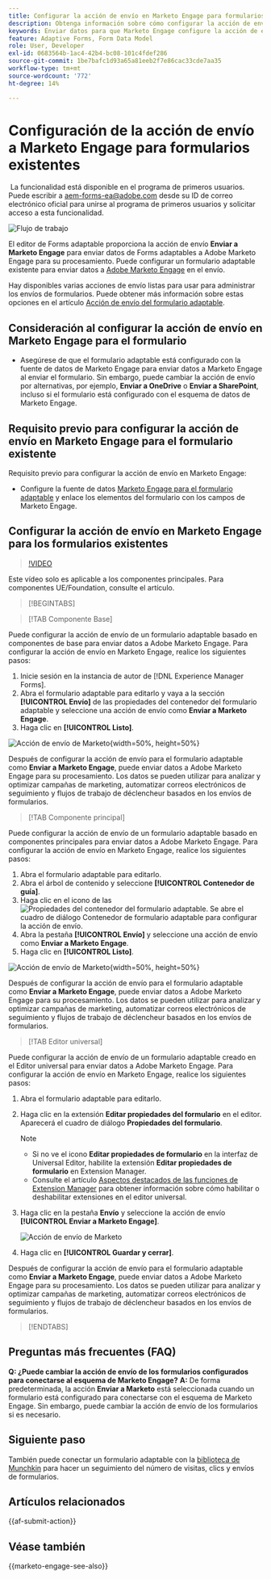 ```yaml
---
title: Configurar la acción de envío en Marketo Engage para formularios
description: Obtenga información sobre cómo configurar la acción de envío del formulario adaptable para enviar datos a Marketo Engage.
keywords: Enviar datos para que Marketo Engage configure la acción de envío como Enviar a Marketo Engage
feature: Adaptive Forms, Form Data Model
role: User, Developer
exl-id: 0683564b-1ac4-42b4-bc08-101c4fdef286
source-git-commit: 1be7bafc1d93a65a81eeb2f7e86cac33cde7aa35
workflow-type: tm+mt
source-wordcount: '772'
ht-degree: 14%

---
```


# Configuración de la acción de envío a Marketo Engage para formularios existentes

<span class="preview"> La funcionalidad está disponible en el programa de primeros usuarios. Puede escribir a aem-forms-ea@adobe.com desde su ID de correo electrónico oficial para unirse al programa de primeros usuarios y solicitar acceso a esta funcionalidad. </span>

![Flujo de trabajo](/help/forms/assets/workflow-marketo-3.png)

El editor de Forms adaptable proporciona la acción de envío **Enviar a Marketo Engage** para enviar datos de Forms adaptables a Adobe Marketo Engage para su procesamiento. Puede configurar un formulario adaptable existente para enviar datos a [Adobe Marketo Engage](https://experienceleague.adobe.com/es/docs/marketo/using/home) en el envío.

Hay disponibles varias acciones de envío listas para usar para administrar los envíos de formularios. Puede obtener más información sobre estas opciones en el artículo [Acción de envío del formulario adaptable](/help/forms/configure-submit-actions-core-components.md).

## Consideración al configurar la acción de envío en Marketo Engage para el formulario

* Asegúrese de que el formulario adaptable está configurado con la fuente de datos de Marketo Engage para enviar datos a Marketo Engage al enviar el formulario. Sin embargo, puede cambiar la acción de envío por alternativas, por ejemplo, **Enviar a OneDrive** o **Enviar a SharePoint**, incluso si el formulario está configurado con el esquema de datos de Marketo Engage.

## Requisito previo para configurar la acción de envío en Marketo Engage para el formulario existente

Requisito previo para configurar la acción de envío en Marketo Engage:

* Configure la fuente de datos [Marketo Engage para el formulario adaptable](/help/forms/use-marketo-engage-data-source-in-form.md) y enlace los elementos del formulario con los campos de Marketo Engage.

## Configurar la acción de envío en Marketo Engage para los formularios existentes

>[!VIDEO](https://video.tv.adobe.com/v/3442866/submit-action-marketo-engage-marketo-aem-aem-forms-engage)

<span> Este vídeo solo es aplicable a los componentes principales. Para componentes UE/Foundation, consulte el artículo.</span>


>[!BEGINTABS]

>[!TAB Componente Base]

Puede configurar la acción de envío de un formulario adaptable basado en componentes de base para enviar datos a Adobe Marketo Engage. Para configurar la acción de envío en Marketo Engage, realice los siguientes pasos:

1. Inicie sesión en la instancia de autor de [!DNL Experience Manager Forms].
1. Abra el formulario adaptable para editarlo y vaya a la sección **[!UICONTROL Envío]** de las propiedades del contenedor del formulario adaptable y seleccione una acción de envío como **Enviar a Marketo Engage**.
1. Haga clic en **[!UICONTROL Listo]**.

![Acción de envío de Marketo](/help/forms/assets/marketo-engage-submit-action-af.png){width=50%, height=50%}

Después de configurar la acción de envío para el formulario adaptable como **Enviar a Marketo Engage**, puede enviar datos a Adobe Marketo Engage para su procesamiento. Los datos se pueden utilizar para analizar y optimizar campañas de marketing, automatizar correos electrónicos de seguimiento y flujos de trabajo de déclencheur basados en los envíos de formularios.

>[!TAB Componente principal]

Puede configurar la acción de envío de un formulario adaptable basado en componentes principales para enviar datos a Adobe Marketo Engage. Para configurar la acción de envío en Marketo Engage, realice los siguientes pasos:

1. Abra el formulario adaptable para editarlo.
1. Abra el árbol de contenido y seleccione **[!UICONTROL Contenedor de guía]**.
1. Haga clic en el icono de las ![Propiedades del contenedor del formulario adaptable](/help/forms/assets/configure-icon.svg). Se abre el cuadro de diálogo Contenedor de formulario adaptable para configurar la acción de envío.
1. Abra la pestaña **[!UICONTROL Envío]** y seleccione una acción de envío como **Enviar a Marketo Engage**.
1. Haga clic en **[!UICONTROL Listo]**.

![Acción de envío de Marketo](/help/forms/assets/marketo-engage-submit-action.png){width=50%, height=50%}

Después de configurar la acción de envío para el formulario adaptable como **Enviar a Marketo Engage**, puede enviar datos a Adobe Marketo Engage para su procesamiento. Los datos se pueden utilizar para analizar y optimizar campañas de marketing, automatizar correos electrónicos de seguimiento y flujos de trabajo de déclencheur basados en los envíos de formularios.

>[!TAB Editor universal]

Puede configurar la acción de envío de un formulario adaptable creado en el Editor universal para enviar datos a Adobe Marketo Engage. Para configurar la acción de envío en Marketo Engage, realice los siguientes pasos:

1. Abra el formulario adaptable para editarlo.
1. Haga clic en la extensión **Editar propiedades del formulario** en el editor.
Aparecerá el cuadro de diálogo **Propiedades del formulario**.

   >[!NOTE]
   >
   > * Si no ve el icono **Editar propiedades de formulario** en la interfaz de Universal Editor, habilite la extensión **Editar propiedades de formulario** en Extension Manager.
   > * Consulte el artículo [Aspectos destacados de las funciones de Extension Manager](https://developer.adobe.com/uix/docs/extension-manager/feature-highlights/#enablingdisabling-extensions) para obtener información sobre cómo habilitar o deshabilitar extensiones en el editor universal.

1. Haga clic en la pestaña **Envío** y seleccione la acción de envío **[!UICONTROL Enviar a Marketo Engage]**.

   ![Acción de envío de Marketo](/help/forms/assets/marketo-engage-submit-action-ue.png)

1. Haga clic en **[!UICONTROL Guardar y cerrar]**.

Después de configurar la acción de envío para el formulario adaptable como **Enviar a Marketo Engage**, puede enviar datos a Adobe Marketo Engage para su procesamiento. Los datos se pueden utilizar para analizar y optimizar campañas de marketing, automatizar correos electrónicos de seguimiento y flujos de trabajo de déclencheur basados en los envíos de formularios.

>[!ENDTABS]

## Preguntas más frecuentes (FAQ)

**Q: ¿Puede cambiar la acción de envío de los formularios configurados para conectarse al esquema de Marketo Engage?**
**A:** De forma predeterminada, la acción **Enviar a Marketo** está seleccionada cuando un formulario está configurado para conectarse con el esquema de Marketo Engage. Sin embargo, puede cambiar la acción de envío de los formularios si es necesario.

## Siguiente paso

También puede conectar un formulario adaptable con la [biblioteca de Munchkin](https://experienceleague.adobe.com/es/docs/marketo/using/product-docs/administration/setup/munchkin) para hacer un seguimiento del número de visitas, clics y envíos de formularios.

## Artículos relacionados

{{af-submit-action}}

## Véase también

{{marketo-engage-see-also}}
